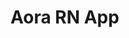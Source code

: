 # Aora RN App

<!-- https://www.keytechinc.com/wp-content/uploads/2022/01/video-thumbnail.jpg -->

<!-- http://localhost:8081/_sitemap -->
